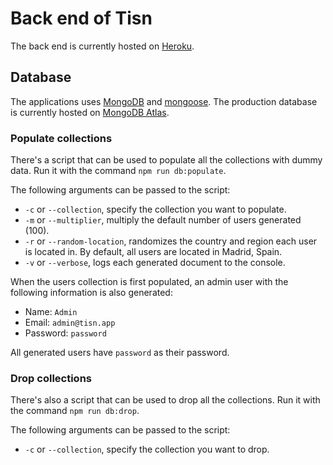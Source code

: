 # Back end of Tisn

The back end is currently hosted on [Heroku](https://heroku.com/).

## Database

The applications uses [MongoDB](https://www.mongodb.com/) and [mongoose](https://mongoosejs.com/). The production database is currently hosted on [MongoDB Atlas](https://cloud.mongodb.com/).

### Populate collections

There's a script that can be used to populate all the collections with dummy data. Run it with the command `npm run db:populate`.

The following arguments can be passed to the script:

- `-c` or `--collection`, specify the collection you want to populate.
- `-m` or `--multiplier`, multiply the default number of users generated (100).
- `-r` or `--random-location`, randomizes the country and region each user is located in. By default, all users are located in Madrid, Spain.
- `-v` or `--verbose`, logs each generated document to the console.

When the users collection is first populated, an admin user with the following information is also generated:

- Name: `Admin`
- Email: `admin@tisn.app`
- Password: `password`

All generated users have `password` as their password.

### Drop collections

There's also a script that can be used to drop all the collections. Run it with the command `npm run db:drop`.

The following arguments can be passed to the script:

- `-c` or `--collection`, specify the collection you want to drop.
